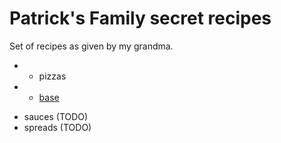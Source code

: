 # Patrick's Family secret recipes

Set of recipes as given by my grandma.

+ - pizzas
+   - [base](./pizzas/base.md)
- sauces (TODO)
- spreads (TODO)
